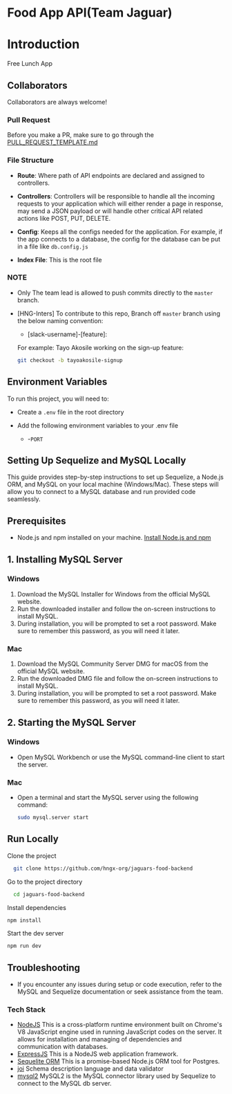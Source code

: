 # Food App API(Team Jaguar)

# Introduction

Free Lunch App


## Collaborators
Collaborators are always welcome!  

### Pull Request

Before you make a PR, make sure to go through the [PULL_REQUEST_TEMPLATE.md](doc:./PULL_REQUEST_TEMPLATE.md)



### File Structure

- **Route**:  Where path of API endpoints are declared and assigned to controllers. 

- **Controllers**: Controllers will be responsible to handle all the incoming requests to your application which will either render a page in response, may send a JSON payload or will handle other critical API related actions like POST, PUT, DELETE. 

- **Config**: Keeps all the configs needed for the application. For example, if the app connects to a database, the config for the database can be put in a file like `db.config.js`

- **Index File**: This is the root file
### NOTE
- Only The team lead is allowed to push commits directly to the `master` branch.

- [HNG-Inters] To contribute to this repo, Branch off  `master` branch using the below naming convention:

    * [slack-username]-[feature]: 
    
    For example:
    Tayo Akosile working on the sign-up feature:


    ```bash
    git checkout -b tayoakosile-signup
    ```


## Environment Variables  

To run this project, you will need to:
- Create a `.env` file in the root directory

- Add the following environment variables to your .env file  

    * -`PORT`   



## Setting Up Sequelize and MySQL Locally
This guide provides step-by-step instructions to set up Sequelize, a Node.js ORM, and MySQL on your local machine (Windows/Mac). These steps will allow you to connect to a MySQL database and run provided code seamlessly.

## Prerequisites
- Node.js and npm installed on your machine. [Install Node.js and npm](https://nodejs.org/)
## 1. Installing MySQL Server
### Windows
1. Download the MySQL Installer for Windows from the official MySQL website.
2. Run the downloaded installer and follow the on-screen instructions to install MySQL.
3. During installation, you will be prompted to set a root password. Make sure to remember this password, as you will need it later.
### Mac
1. Download the MySQL Community Server DMG for macOS from the official MySQL website.
2. Run the downloaded DMG file and follow the on-screen instructions to install MySQL.
3. During installation, you will be prompted to set a root password. Make sure to remember this password, as you will need it later.
## 2. Starting the MySQL Server
### Windows
- Open MySQL Workbench or use the MySQL command-line client to start the server.
### Mac
- Open a terminal and start the MySQL server using the following command:
  ```bash
  sudo mysql.server start
  ```    
## Run Locally
Clone the project

```bash
  git clone https://github.com/hngx-org/jaguars-food-backend
```

Go to the project directory

```bash
  cd jaguars-food-backend
```

Install dependencies

```bash
npm install
```

Start the dev server

```bash
npm run dev
```
## Troubleshooting
- If you encounter any issues during setup or code execution, refer to the MySQL and Sequelize documentation or seek assistance from the team.    




<!-- ### API Endpoints

| HTTP Verbs | Endpoints            | Action                                 |
| ---------- | -------------------- | -------------------------------------- |
Upcoming -->




### Tech Stack

- [NodeJS](https://nodejs.org/) This is a cross-platform runtime environment built on Chrome's V8 JavaScript engine used in running JavaScript codes on the server. It allows for installation and managing of dependencies and communication with databases.
- [ExpressJS](https://www.expresjs.org/) This is a NodeJS web application framework.
- [Sequelite ORM](https://sequelize.org) This is a promise-based Node.js ORM tool for Postgres.
- [joi](https://joi.dev)  Schema description language and data validator 
- [mysql2](https://mysql.com)  MySQL2 is the MySQL connector library used by Sequelize to connect to the MySQL db server.
